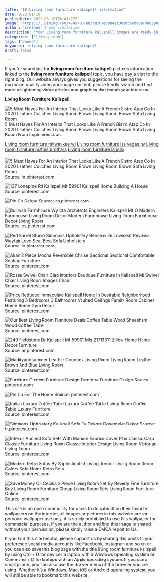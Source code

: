```yaml
---
title: "18 Living room furniture kalispell information"
date: 2022-01-19
publishDate: 2022-03-10T20:41:27Z
image: "https://i.pinimg.com/474x/06/eb/bd/06ebbd41c30cdca6ba6d70d63903fbed.jpg"
author: "Ireland" # use capitalize
description: "Your Living room furniture kalispell images are ready in this website. Living room furniture kalispell are a topic that is being searched for and liked by netizens today. You can Find and Download the Living room furniture kalispell files here. Find and Download all free photos and vectors."
categories: ["living room"]
tags: ["phone"]
keywords: "Living room furniture kalispell"
draft: false

---
```


If you're searching for **living room furniture kalispell** pictures information linked to the **living room furniture kalispell** topic, you have pay a visit to the right  blog.  Our website always  gives you  suggestions  for seeing  the maximum  quality video and image  content, please kindly search and find more enlightening video articles and graphics  that match your interests.

**Living Room Furniture Kalispell**. 

![5 Must Haves For An Interior That Looks Like A French Bistro Atap Co In 2020 Leather Couches Living Room Brown Living Room Brown Sofa Living Room](https://i.pinimg.com/originals/ed/68/1e/ed681ec592223b0c5da1415df29ef0a6.jpg "5 Must Haves For An Interior That Looks Like A French Bistro Atap Co In 2020 Leather Couches Living Room Brown Living Room Brown Sofa Living Room")
5 Must Haves For An Interior That Looks Like A French Bistro Atap Co In 2020 Leather Couches Living Room Brown Living Room Brown Sofa Living Room From in.pinterest.com

[Living room furniture milwaukee wi](/living-room-furniture-milwaukee-wi/)
[Living room furniture las vegas nv](/living-room-furniture-las-vegas-nv/)
[Living room furniture mathis brothers](/living-room-furniture-mathis-brothers/)
[Living room furniture la jolla](/living-room-furniture-la-jolla/)



### 

 


![5 Must Haves For An Interior That Looks Like A French Bistro Atap Co In 2020 Leather Couches Living Room Brown Living Room Brown Sofa Living Room](https://i.pinimg.com/originals/ed/68/1e/ed681ec592223b0c5da1415df29ef0a6.jpg "5 Must Haves For An Interior That Looks Like A French Bistro Atap Co In 2020 Leather Couches Living Room Brown Living Room Brown Sofa Living Room")
Source: in.pinterest.com

 

![137 Lonepine Rd Kalispell Mt 59901 Kalispell Home Building A House](https://i.pinimg.com/736x/e8/95/35/e89535087e67f91f702322a7f232d092.jpg "137 Lonepine Rd Kalispell Mt 59901 Kalispell Home Building A House")
Source: pinterest.com

 

![Pin On Sehpa](https://i.pinimg.com/originals/f3/bc/a1/f3bca16a0543f0852f8ec7b2702607e9.jpg "Pin On Sehpa")
Source: es.pinterest.com

 

![Bullrush Farmhouse Wy Cta Architects Engineers Kalispell Mt O Modern Farmhouse Living Room Decor Modern Farmhouse Living Room Farmhouse Decor Living Room](https://i.pinimg.com/originals/3f/36/3a/3f363a23e9563cc0ead5c3933fdf7360.jpg "Bullrush Farmhouse Wy Cta Architects Engineers Kalispell Mt O Modern Farmhouse Living Room Decor Modern Farmhouse Living Room Farmhouse Decor Living Room")
Source: es.pinterest.com

 

![Red Barrel Studio Simmons Upholstery Bensenville Loveseat Reviews Wayfair Love Seat Best Sofa Upholstery](https://i.pinimg.com/originals/4e/69/04/4e690480d91d7906b7ab726d70182d2d.jpg "Red Barrel Studio Simmons Upholstery Bensenville Loveseat Reviews Wayfair Love Seat Best Sofa Upholstery")
Source: in.pinterest.com

 

![Akan 2 Piece Mocha Reversible Chaise Sectional Sectional Comfortable Seating Furniture](https://i.pinimg.com/originals/59/aa/58/59aa5805fd3c9eaa823d3556e36b44b5.jpg "Akan 2 Piece Mocha Reversible Chaise Sectional Sectional Comfortable Seating Furniture")
Source: pinterest.com

 

![Rossa Swivel Chair Ciao Interiors Boutique Furniture In Kalispell Mt Swivel Chair Living Room Images Chair](https://i.pinimg.com/originals/7e/fe/fa/7efefa4a6199f8f894e4a5e4938ad6ef.jpg "Rossa Swivel Chair Ciao Interiors Boutique Furniture In Kalispell Mt Swivel Chair Living Room Images Chair")
Source: pinterest.com

 

![Price Reduced Immaculate Kalispell Home In Desirable Neighborhood Featuring 5 Bedrooms 3 Bathrooms Vaulted Ceilings Family Room Cabinet Home Home Gym Decor](https://i.pinimg.com/736x/01/03/c6/0103c66151c0329c6bc3ea029a105531.jpg "Price Reduced Immaculate Kalispell Home In Desirable Neighborhood Featuring 5 Bedrooms 3 Bathrooms Vaulted Ceilings Family Room Cabinet Home Home Gym Decor")
Source: pinterest.com

 

![Our Best Living Room Furniture Deals Coffee Table Wood Sheesham Wood Coffee Table](https://i.pinimg.com/736x/2e/9d/36/2e9d3605a58b09cddb16726af0bdcdc8.jpg "Our Best Living Room Furniture Deals Coffee Table Wood Sheesham Wood Coffee Table")
Source: pinterest.com

 

![249 Fieldstone Dr Kalispell Mt 59901 Mls 21713311 Zillow Home Home Decor Furniture](https://i.pinimg.com/originals/d9/71/30/d9713088c0f5f75a0bb9886077f42392.jpg "249 Fieldstone Dr Kalispell Mt 59901 Mls 21713311 Zillow Home Home Decor Furniture")
Source: ar.pinterest.com

 

![Maddyandsummer Leather Couches Living Room Living Room Leather Brown And Blue Living Room](https://i.pinimg.com/originals/00/fa/58/00fa583d07d44f8c4a3a92b9ff44045f.jpg "Maddyandsummer Leather Couches Living Room Living Room Leather Brown And Blue Living Room")
Source: pinterest.com

 

![Furniture Custom Furniture Design Furniture Furniture Design](https://i.pinimg.com/originals/18/74/de/1874dedfe737d8848c8a72b2d85ac920.jpg "Furniture Custom Furniture Design Furniture Furniture Design")
Source: pinterest.com

 

![Pin On For The Home](https://i.pinimg.com/originals/e7/40/f4/e740f4bdfdd8d1db8cba1f430043a428.jpg "Pin On For The Home")
Source: pinterest.com

 

![Italian Luxury Coffee Table Luxury Coffee Table Living Room Coffee Table Luxury Furniture](https://i.pinimg.com/736x/88/7c/fc/887cfcbce26bc49c7f91182c5d5a7cd6.jpg "Italian Luxury Coffee Table Luxury Coffee Table Living Room Coffee Table Luxury Furniture")
Source: pinterest.com

 

![Simmons Upholstery Kalispell Sofa Ev Dekoru Dosemeler Dekor](https://i.pinimg.com/originals/58/08/31/580831d5d2765ade4c68a76a830fc57e.jpg "Simmons Upholstery Kalispell Sofa Ev Dekoru Dosemeler Dekor")
Source: tr.pinterest.com

 

![Interior Ancient Sofa Sets With Maroon Fabrics Cover Plus Classic Carp Classic Furniture Living Room Classic Interior Design Living Room Victorian Living Room](https://i.pinimg.com/originals/4e/4c/7b/4e4c7b2734c3bc79d927d7dc29cb244c.jpg "Interior Ancient Sofa Sets With Maroon Fabrics Cover Plus Classic Carp Classic Furniture Living Room Classic Interior Design Living Room Victorian Living Room")
Source: pinterest.com

 

![Modern Retro Sofas By Sophisticated Living Trendir Living Room Decor Colors Sofa Home Retro Sofa](https://i.pinimg.com/originals/9b/03/1c/9b031c8536ba2b02fc9881be65da0b11.jpg "Modern Retro Sofas By Sophisticated Living Trendir Living Room Decor Colors Sofa Home Retro Sofa")
Source: pinterest.com

 

![Save Money On Cecilia 3 Piece Living Room Set By Beverly Fine Furniture Buy Living Room Furniture Cheap Living Room Sets Living Room Furniture Online](https://i.pinimg.com/474x/06/eb/bd/06ebbd41c30cdca6ba6d70d63903fbed.jpg "Save Money On Cecilia 3 Piece Living Room Set By Beverly Fine Furniture Buy Living Room Furniture Cheap Living Room Sets Living Room Furniture Online")
Source: pinterest.com

 

This site is an open community for users to do submittion their favorite wallpapers on the internet, all images or pictures in this website are for personal wallpaper use only, it is stricly prohibited to use this wallpaper for commercial purposes, if you are the author and find this image is shared without your permission, please kindly raise a DMCA report to Us.

If you find this site helpful, please support us by sharing this posts to your preference social media accounts like Facebook, Instagram and so on or you can also save this blog page with the title living room furniture kalispell by using Ctrl + D for devices a laptop with a Windows operating system or Command + D for laptops with an Apple operating system. If you use a smartphone, you can also use the drawer menu of the browser you are using. Whether it's a Windows, Mac, iOS or Android operating system, you will still be able to bookmark this website.
